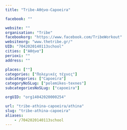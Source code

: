 ```yaml
---
title: "Tribe-Αθήνα-Capoeira"

facebook: ""

website: ""
organisation: "Tribe"
facebookorg: "https://www.facebook.com/TribeWorkout"
websiteorg: "www.thetribe.gr/"
UID: "7042020140113school"
cities: ["Αθήνα"]
perioxi: ""
address: ""

places: [""]
categories: ["Πολεμικές τέχνες"]
subcategories: ["Capoeira"]
categoryNoSLug: ["polemikes-texnes"]
subcategoriesNoSLug: ["capoeira"]

orgUID: "org14042020000254"

url: "tribe-athina-capoeira/athina"
slug: "tribe-athina-capoeira"
aliases:
    - /7042020140113school
---
```





